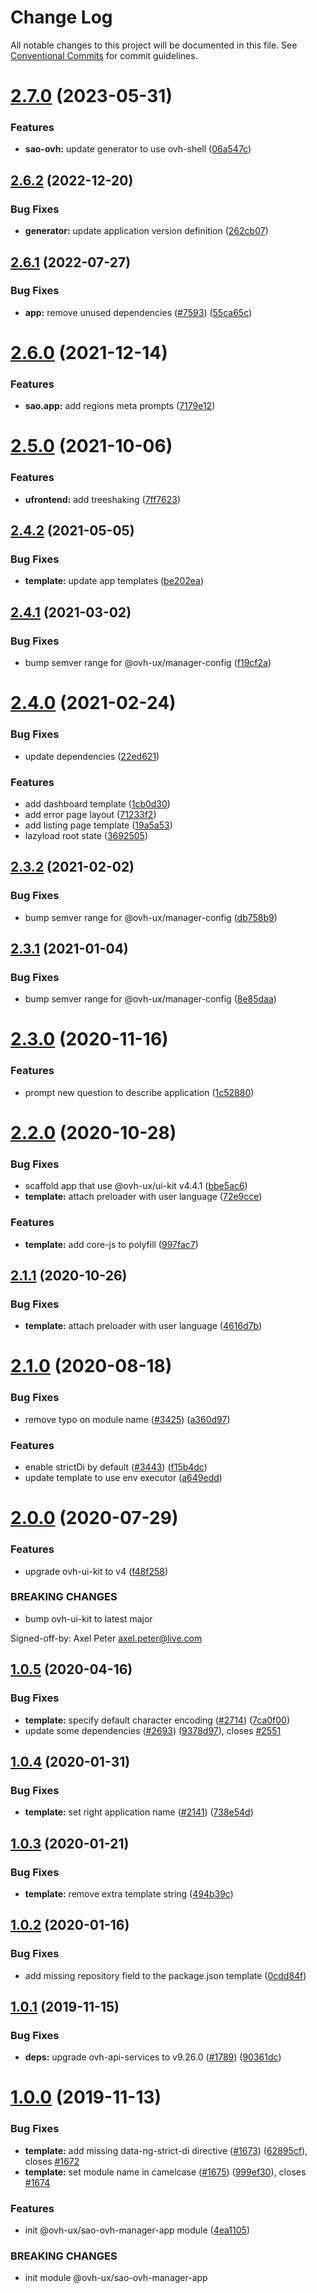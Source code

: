 # Change Log

All notable changes to this project will be documented in this file.
See [Conventional Commits](https://conventionalcommits.org) for commit guidelines.

# [2.7.0](https://github.com/ovh/manager/compare/@ovh-ux/sao-ovh-manager-app@2.6.2...@ovh-ux/sao-ovh-manager-app@2.7.0) (2023-05-31)


### Features

* **sao-ovh:** update generator to use ovh-shell ([06a547c](https://github.com/ovh/manager/commit/06a547cd647b5077b7c1249f9aa9a4b7ad364853))





## [2.6.2](https://github.com/ovh/manager/compare/@ovh-ux/sao-ovh-manager-app@2.6.1...@ovh-ux/sao-ovh-manager-app@2.6.2) (2022-12-20)


### Bug Fixes

* **generator:** update application version definition ([262cb07](https://github.com/ovh/manager/commit/262cb07c75f723cb033680ce3b28631bc7819851))





## [2.6.1](https://github.com/ovh/manager/compare/@ovh-ux/sao-ovh-manager-app@2.6.0...@ovh-ux/sao-ovh-manager-app@2.6.1) (2022-07-27)


### Bug Fixes

* **app:** remove unused dependencies ([#7593](https://github.com/ovh/manager/issues/7593)) ([55ca65c](https://github.com/ovh/manager/commit/55ca65cb8b3879b3c5baccf4a663d0de5697fdf8))



# [2.6.0](https://github.com/ovh/manager/compare/@ovh-ux/sao-ovh-manager-app@2.5.0...@ovh-ux/sao-ovh-manager-app@2.6.0) (2021-12-14)


### Features

* **sao.app:** add regions meta prompts ([7179e12](https://github.com/ovh/manager/commit/7179e129e19865db88b4bfc8dc2339d0f6d7ba63))



# [2.5.0](https://github.com/ovh/manager/compare/@ovh-ux/sao-ovh-manager-app@2.4.2...@ovh-ux/sao-ovh-manager-app@2.5.0) (2021-10-06)


### Features

* **ufrontend:** add treeshaking ([7ff7623](https://github.com/ovh/manager/commit/7ff7623b2d13b6f2aea2d3a4bfd9d62e169e93c6))



## [2.4.2](https://github.com/ovh/manager/compare/@ovh-ux/sao-ovh-manager-app@2.4.1...@ovh-ux/sao-ovh-manager-app@2.4.2) (2021-05-05)


### Bug Fixes

* **template:** update app templates ([be202ea](https://github.com/ovh/manager/commit/be202ea773c79e9d12ba03cbef98c6cbc491df2e))



## [2.4.1](https://github.com/ovh/manager/compare/@ovh-ux/sao-ovh-manager-app@2.4.0...@ovh-ux/sao-ovh-manager-app@2.4.1) (2021-03-02)


### Bug Fixes

* bump semver range for @ovh-ux/manager-config ([f19cf2a](https://github.com/ovh/manager/commit/f19cf2aacffdbcd0003ff3c38c8a74fec87b9da7))



# [2.4.0](https://github.com/ovh/manager/compare/@ovh-ux/sao-ovh-manager-app@2.3.2...@ovh-ux/sao-ovh-manager-app@2.4.0) (2021-02-24)


### Bug Fixes

* update dependencies ([22ed621](https://github.com/ovh/manager/commit/22ed62119e95621d7c587ec5617c482f57e3dd17))


### Features

* add dashboard template ([1cb0d30](https://github.com/ovh/manager/commit/1cb0d30b84cee542a58fa2c3ba505af7e4dff9c2))
* add error page layout ([71233f2](https://github.com/ovh/manager/commit/71233f2688450ab7ae0cd20da9ce1e8313da7e73))
* add listing page template ([19a5a53](https://github.com/ovh/manager/commit/19a5a53d8b2b6f2ffc08a0f16257aeb974870b3e))
* lazyload root state ([3692505](https://github.com/ovh/manager/commit/36925050d052096e4e4489bf36dd3936157c6b3f))



## [2.3.2](https://github.com/ovh/manager/compare/@ovh-ux/sao-ovh-manager-app@2.3.1...@ovh-ux/sao-ovh-manager-app@2.3.2) (2021-02-02)


### Bug Fixes

* bump semver range for @ovh-ux/manager-config ([db758b9](https://github.com/ovh/manager/commit/db758b928c7fe6407330dc2806abc54ba1092e47))



## [2.3.1](https://github.com/ovh/manager/compare/@ovh-ux/sao-ovh-manager-app@2.3.0...@ovh-ux/sao-ovh-manager-app@2.3.1) (2021-01-04)


### Bug Fixes

* bump semver range for @ovh-ux/manager-config ([8e85daa](https://github.com/ovh/manager/commit/8e85daaf08e16b154f05b4ebcc6f37b13c1b4fd1))



# [2.3.0](https://github.com/ovh/manager/compare/@ovh-ux/sao-ovh-manager-app@2.2.0...@ovh-ux/sao-ovh-manager-app@2.3.0) (2020-11-16)


### Features

* prompt new question to describe application ([1c52880](https://github.com/ovh/manager/commit/1c528803b55f39a39719b09135506716d35b2bd0))



# [2.2.0](https://github.com/ovh/manager/compare/@ovh-ux/sao-ovh-manager-app@2.1.1...@ovh-ux/sao-ovh-manager-app@2.2.0) (2020-10-28)


### Bug Fixes

* scaffold app that use @ovh-ux/ui-kit v4.4.1 ([bbe5ac6](https://github.com/ovh/manager/commit/bbe5ac6df41f61b40587097caeed71907c901d98))
* **template:** attach preloader with user language ([72e9cce](https://github.com/ovh/manager/commit/72e9cce9c98c77c07a3dc96c009ca9498675c113))


### Features

* **template:** add core-js to polyfill ([997fac7](https://github.com/ovh/manager/commit/997fac7f95400073310a12a8184b7ec24e63b4a3))



## [2.1.1](https://github.com/ovh-ux/manager/compare/@ovh-ux/sao-ovh-manager-app@2.1.0...@ovh-ux/sao-ovh-manager-app@2.1.1) (2020-10-26)


### Bug Fixes

* **template:** attach preloader with user language ([4616d7b](https://github.com/ovh-ux/manager/commit/4616d7b1423fd2bd937219689a55243a99fbd017))



# [2.1.0](https://github.com/ovh-ux/manager/compare/@ovh-ux/sao-ovh-manager-app@2.0.0...@ovh-ux/sao-ovh-manager-app@2.1.0) (2020-08-18)


### Bug Fixes

* remove typo on module name ([#3425](https://github.com/ovh-ux/manager/issues/3425)) ([a360d97](https://github.com/ovh-ux/manager/commit/a360d979eb83365da9f9a9001ce1d36c962f8fdb))


### Features

* enable strictDi by default ([#3443](https://github.com/ovh-ux/manager/issues/3443)) ([f15b4dc](https://github.com/ovh-ux/manager/commit/f15b4dc01ed9a513d69a896dc42a7fc54caa7bc8))
* update template to use env executor ([a649edd](https://github.com/ovh-ux/manager/commit/a649eddb7019ecf018f85631c4aec50e0f8763f0))



# [2.0.0](https://github.com/ovh-ux/manager/compare/@ovh-ux/sao-ovh-manager-app@1.0.5...@ovh-ux/sao-ovh-manager-app@2.0.0) (2020-07-29)


### Features

* upgrade ovh-ui-kit to v4 ([f48f258](https://github.com/ovh-ux/manager/commit/f48f2587c367b06939c452428c5783c2fb1c1b8d))


### BREAKING CHANGES

* bump ovh-ui-kit to latest major

Signed-off-by: Axel Peter <axel.peter@live.com>



## [1.0.5](https://github.com/ovh-ux/manager/compare/@ovh-ux/sao-ovh-manager-app@1.0.4...@ovh-ux/sao-ovh-manager-app@1.0.5) (2020-04-16)


### Bug Fixes

* **template:** specify default character encoding ([#2714](https://github.com/ovh-ux/manager/issues/2714)) ([7ca0f00](https://github.com/ovh-ux/manager/commit/7ca0f0011d88e49dad16b5c451c6b5dd94454de6))
* update some dependencies ([#2693](https://github.com/ovh-ux/manager/issues/2693)) ([9378d97](https://github.com/ovh-ux/manager/commit/9378d9715ada510fe02c68d47defa144bbd24536)), closes [#2551](https://github.com/ovh-ux/manager/issues/2551)



## [1.0.4](https://github.com/ovh-ux/manager/compare/@ovh-ux/sao-ovh-manager-app@1.0.3...@ovh-ux/sao-ovh-manager-app@1.0.4) (2020-01-31)


### Bug Fixes

* **template:** set right application name ([#2141](https://github.com/ovh-ux/manager/issues/2141)) ([738e54d](https://github.com/ovh-ux/manager/commit/738e54d1ab50aeee6e7584de23a35a34a4446bcb))



## [1.0.3](https://github.com/ovh-ux/manager/compare/@ovh-ux/sao-ovh-manager-app@1.0.2...@ovh-ux/sao-ovh-manager-app@1.0.3) (2020-01-21)


### Bug Fixes

* **template:** remove extra template string ([494b39c](https://github.com/ovh-ux/manager/commit/494b39c7cce5b7feb1528285fbfd28635119cd87))



## [1.0.2](https://github.com/ovh-ux/manager/compare/@ovh-ux/sao-ovh-manager-app@1.0.1...@ovh-ux/sao-ovh-manager-app@1.0.2) (2020-01-16)


### Bug Fixes

* add missing repository field to the package.json template ([0cdd84f](https://github.com/ovh-ux/manager/commit/0cdd84f69677bdc9d7804eebe152f5c222240a93))



## [1.0.1](https://github.com/ovh/manager/compare/@ovh-ux/sao-ovh-manager-app@1.0.0...@ovh-ux/sao-ovh-manager-app@1.0.1) (2019-11-15)


### Bug Fixes

* **deps:** upgrade ovh-api-services to v9.26.0 ([#1789](https://github.com/ovh/manager/issues/1789)) ([90361dc](https://github.com/ovh/manager/commit/90361dc945014853db1cf4535e2d5b89b67efbea))



# [1.0.0](https://github.com/ovh/manager/compare/@ovh-ux/sao-ovh-manager-app@0.0.0...@ovh-ux/sao-ovh-manager-app@1.0.0) (2019-11-13)


### Bug Fixes

* **template:** add missing data-ng-strict-di directive ([#1673](https://github.com/ovh/manager/issues/1673)) ([62895cf](https://github.com/ovh/manager/commit/62895cf87b7acd59c04fbcc13423e741c1b45a44)), closes [#1672](https://github.com/ovh/manager/issues/1672)
* **template:** set module name in camelcase ([#1675](https://github.com/ovh/manager/issues/1675)) ([999ef30](https://github.com/ovh/manager/commit/999ef30f3a2a0b5b21bf4d5b078816246a9c232f)), closes [#1674](https://github.com/ovh/manager/issues/1674)


### Features

* init @ovh-ux/sao-ovh-manager-app module ([4ea1105](https://github.com/ovh/manager/commit/4ea11053d5650d4d84cc25523ed174cf74ef1d67))


### BREAKING CHANGES

* init module @ovh-ux/sao-ovh-manager-app

